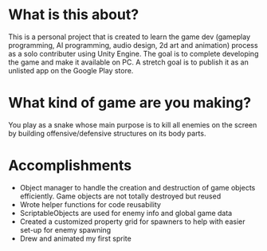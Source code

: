 # What is this about?
This is a personal project that is created to learn the game dev (gameplay programming, AI programming, audio design, 2d art and animation) process as a solo contributer using Unity Engine. The goal is to complete developing the game and make it available on PC. A stretch goal is to publish it as an unlisted app on the Google Play store.

# What kind of game are you making?
You play as a snake whose main purpose is to kill all enemies on the screen by building offensive/defensive structures on its body parts.

# Accomplishments
- Object manager to handle the creation and destruction of game objects efficiently. Game objects are not totally destroyed but reused
- Wrote helper functions for code reusability
- ScriptableObjects are used for enemy info and global game data
- Created a customized property grid for spawners to help with easier set-up for enemy spawning
- Drew and animated my first sprite

